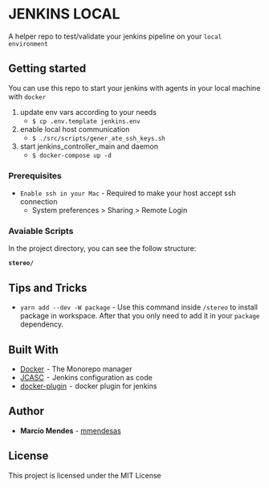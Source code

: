 # JENKINS LOCAL

A helper repo to test/validate your jenkins pipeline on your `local environment`

## Getting started

You can use this repo to start your jenkins with agents in your local machine with `docker`

1. update env vars according to your needs
   - `$ cp .env.template jenkins.env`
2. enable local host communication
   - `$ ./src/scripts/gener_ate_ssh_keys.sh`
3. start jenkins_controller_main and daemon
   - `$ docker-compose up -d`

### Prerequisites

- `Enable ssh in your Mac` - Required to make your host accept ssh connection
  - System preferences > Sharing > Remote Login

### Avaiable Scripts

In the project directory, you can see the follow structure:

**`stereo/`**

## Tips and Tricks

- `yarn add --dev -W package` - Use this command inside `/stereo` to install package in workspace. After that you only need to add it in your `package` dependency.

## Built With

- [Docker](https://www.docker.com/)  - The Monorepo manager
- [JCASC](https://www.jenkins.io/projects/jcasc/)  -  Jenkins configuration as code
- [docker-plugin](https://plugins.jenkins.io/docker-plugin/)  -  docker plugin for jenkins

## Author

- **Marcio Mendes** - [mmendesas](https://github.com/mmendesas)

## License

This project is licensed under the MIT License
